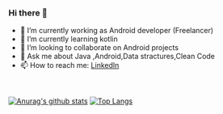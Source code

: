 ### Hi there 👋
- 🔭 I’m currently working as Android developer (Freelancer)
- 🌱 I’m currently learning kotlin
- 👯 I’m looking to collaborate on Android projects
- 💬 Ask me about Java ,Android,Data stractures,Clean Code
- 📫 How to reach me: [Linkedln](https://www.linkedin.com/in/hamza-gamal-50ba21176/) <br/><br/><br/>


[![Anurag's github stats](https://github-readme-stats.vercel.app/api?username=hamza94max)](https://github.com/anuraghazra/github-readme-stats)    [![Top Langs](https://github-readme-stats.vercel.app/api/top-langs/?username=hamza94max&layout=compact)](https://github.com/anuraghazra/github-readme-stats)  





<!--
**hamza94max/hamza94max** is a ✨ _special_ ✨ repository because its `README.md` (this file) appears on your GitHub profile.

Here are some ideas to get you started:

- 🔭 I’m currently working on ...
- 🌱 I’m currently learning kotlin
- 👯 I’m looking to collaborate on Android projects
- 🤔 I’m looking for help with ...
- 💬 Ask me about Java ,Android,Data Structures
- 📫 How to reach me: [Linkedln](https://www.linkedin.com/in/hamza-gamal-50ba21176/)
- 😄 Pronouns: ...
- ⚡ Fun fact: ...
-->
